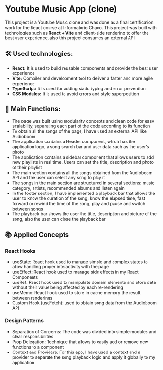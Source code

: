 # Youtube Music App (clone) 
This project is a Youtube Music clone and was done as a final certification work for the React course at Informatorio Chaco. This project was built with technologies such as <b>React + Vite</b> and client-side rendering to offer the best user experience, also this project consumes an external API

## 🛠️ Used technologies:
- **React:** It is used to build reusable components and provide the best user experience
- **Vite:** Compiler and development tool to deliver a faster and more agile experience
- **TypeScript:** It is used for adding static typing and error prevention
- **CSS Modules:** It is used to avoid errors and style superposition

## 🚀 Main Functions:
- The page was built using modularity concepts and clean code for easy scalability, separating each part of the code according to its function
- To obtain all the songs of the page, I have used an external API like Audioboom
- The application contains a Header component, which has the application logo, a song search bar and user data such as the user's photo
- The application contains a sidebar component that allows users to add new playlists in real time. Users can set the title, description and photo of their playlist
- The main section contains all the songs obtained from the Audioboom API and the user can select any song to play it
- The songs in the main section are structured in several sections: music category, artists, recommended albums and listen again
- In the footer section, I have implemented a playback bar that allows the user to know the duration of the song, know the elapsed time, fast forward or rewind the time of the song, play and pause and switch between songs
- The playback bar shows the user the title, description and picture of the song, also the user can close the playback bar

## 📚 Applied Concepts
### React Hooks
- useState: React hook used to manage simple and complex states to allow handling proper interactivity with the page
- useEffect: React hook used to manage side effects in my React Components
- useRef: React hook used to manipulate domain elements and store data without their value being affected by each re-rendering
- useMemo: React hook used to store in cache memory the result between renderings
- Custom Hook (useFetch): used to obtain song data from the Audioboom API

### Design Patterns
- Separation of Concerns: The code was divided into simple modules and clear responsibilities
- Prop Delegation: Technique that allows to easily add or remove new functions to a component
- Context and Providers: For this app, I have used a context and a provider to separate the song playback logic and apply it globally to my application
